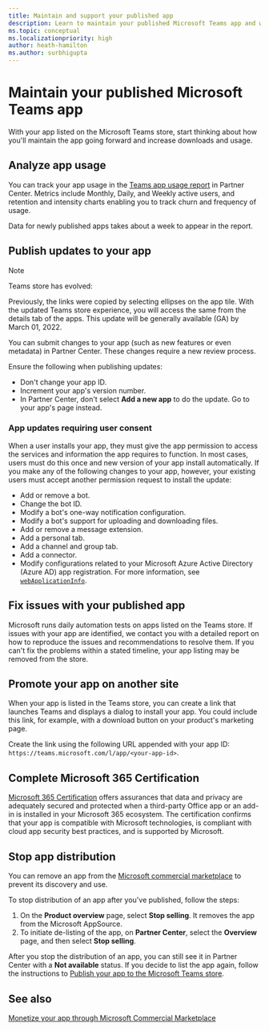 ```yaml
---
title: Maintain and support your published app
description: Learn to maintain your published Microsoft Teams app and what to do after your store is listed on the Teams store and AppSource. Analyze app usage, publish updates, promote your app, complete Microsoft 365 Certification.
ms.topic: conceptual
ms.localizationpriority: high
author: heath-hamilton
ms.author: surbhigupta
---
```

# Maintain your published Microsoft Teams app

With your app listed on the Microsoft Teams store, start thinking about how you'll maintain the app going forward and increase downloads and usage.

## Analyze app usage

You can track your app usage in the [Teams app usage report](/office/dev/store/teams-apps-usage) in Partner Center. Metrics include Monthly, Daily, and Weekly active users, and retention and intensity charts enabling you to track churn and frequency of usage.

Data for newly published apps takes about a week to appear in the report.

## Publish updates to your app

> [!NOTE]
> Teams store has evolved:
>
> Previously, the links were copied by selecting ellipses on the app tile. With the updated Teams store experience, you will access the same from the details tab of the apps. This update will be generally available (GA) by March 01, 2022.

You can submit changes to your app (such as new features or even metadata) in Partner Center. These changes require a new review process.

Ensure the following when publishing updates:

* Don't change your app ID.
* Increment your app's version number.
* In Partner Center, don't select **Add a new app** to do the update. Go to your app's page instead.

### App updates requiring user consent

When a user installs your app, they must give the app permission to access the services and information the app requires to function. In most cases, users must do this once and new version of your app install automatically.
If you make any of the following changes to your app, however, your existing users must accept another permission request to install the update:

* Add or remove a bot.
* Change the bot ID.
* Modify a bot's one-way notification configuration.
* Modify a bot's support for uploading and downloading files.
* Add or remove a message extension.
* Add a personal tab.
* Add a channel and group tab.
* Add a connector.
* Modify configurations related to your Microsoft Azure Active Directory (Azure AD) app registration. For more information, see [`webApplicationInfo`](~/resources/schema/manifest-schema.md#webapplicationinfo).

## Fix issues with your published app

Microsoft runs daily automation tests on apps listed on the Teams store. If issues with your app are identified, we contact you with a detailed report on how to reproduce the issues and recommendations to resolve them. If you can't fix the problems within a stated timeline, your app listing may be removed from the store.

## Promote your app on another site

When your app is listed in the Teams store, you can create a link that launches Teams and displays a dialog to install your app. You could include this link, for example, with a download button on your product's marketing page.

Create the link using the following URL appended with your app ID: `https://teams.microsoft.com/l/app/<your-app-id>`.

## Complete Microsoft 365 Certification

[Microsoft 365 Certification](/microsoft-365-app-certification/docs/certification) offers assurances that data and privacy are adequately secured and protected when a third-party Office app or an add-in is installed in your Microsoft 365 ecosystem. The certification confirms that your app is compatible with Microsoft technologies, is compliant with cloud app security best practices, and is supported by Microsoft.

## Stop app distribution

You can remove an app from the [Microsoft commercial marketplace](/azure/marketplace/overview) to prevent its discovery and use.

To stop distribution of an app after you've published, follow the steps:

1. On the **Product overview** page, select **Stop selling**. It removes the app from the Microsoft AppSource.
1. To initiate de-listing of the app, on **Partner Center**, select the **Overview** page, and then select **Stop selling**.

After you stop the distribution of an app, you can still see it in Partner Center with a **Not available** status. If you decide to list the app again, follow the instructions to [Publish your app to the Microsoft Teams store](../publish.md).

## See also

[Monetize your app through Microsoft Commercial Marketplace](/office/dev/store/monetize-addins-through-microsoft-commercial-marketplace)
